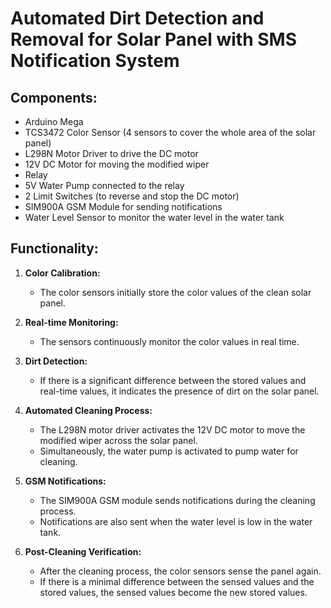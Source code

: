 # Automated Dirt Detection and Removal for Solar Panel with SMS Notification System

## Components:

- Arduino Mega
- TCS3472 Color Sensor (4 sensors to cover the whole area of the solar panel)
- L298N Motor Driver to drive the DC motor
- 12V DC Motor for moving the modified wiper
- Relay
- 5V Water Pump connected to the relay
- 2 Limit Switches (to reverse and stop the DC motor)
- SIM900A GSM Module for sending notifications
- Water Level Sensor to monitor the water level in the water tank

## Functionality:

1. **Color Calibration:**

   - The color sensors initially store the color values of the clean solar panel.

2. **Real-time Monitoring:**

   - The sensors continuously monitor the color values in real time.

3. **Dirt Detection:**

   - If there is a significant difference between the stored values and real-time values, it indicates the presence of dirt on the solar panel.

4. **Automated Cleaning Process:**

   - The L298N motor driver activates the 12V DC motor to move the modified wiper across the solar panel.
   - Simultaneously, the water pump is activated to pump water for cleaning.

5. **GSM Notifications:**

   - The SIM900A GSM module sends notifications during the cleaning process.
   - Notifications are also sent when the water level is low in the water tank.

6. **Post-Cleaning Verification:**
   - After the cleaning process, the color sensors sense the panel again.
   - If there is a minimal difference between the sensed values and the stored values, the sensed values become the new stored values.
